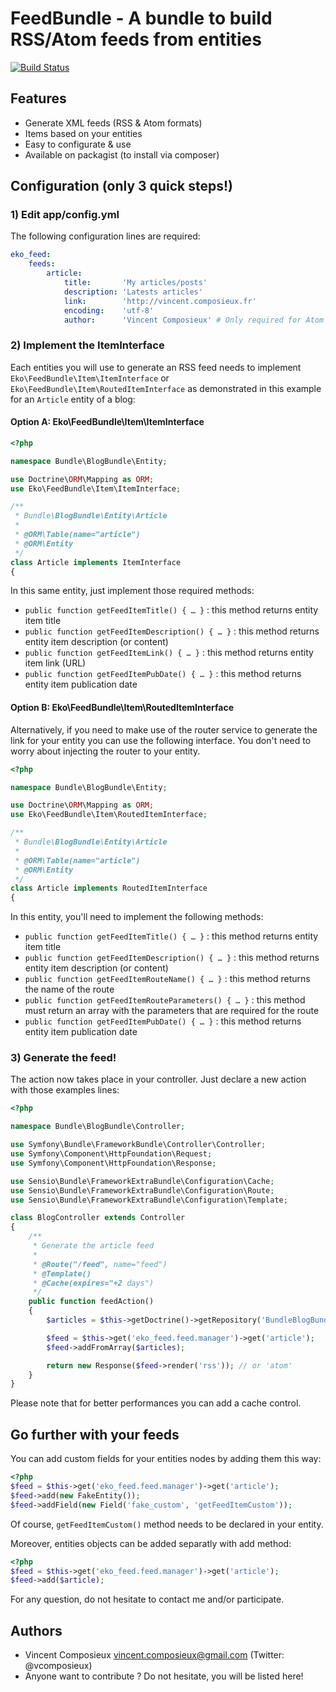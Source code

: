 FeedBundle - A bundle to build RSS/Atom feeds from entities
=========================================================

[![Build Status](https://secure.travis-ci.org/eko/FeedBundle.png?branch=master)](http://travis-ci.org/eko/FeedBundle)

Features
--------

 * Generate XML feeds (RSS & Atom formats)
 * Items based on your entities
 * Easy to configurate & use
 * Available on packagist (to install via composer)

Configuration (only 3 quick steps!)
-----------------------------------

### 1) Edit app/config.yml

The following configuration lines are required:

```yaml
eko_feed:
    feeds:
        article:
            title:       'My articles/posts'
            description: 'Latests articles'
            link:        'http://vincent.composieux.fr'
            encoding:    'utf-8'
            author:      'Vincent Composieux' # Only required for Atom feeds
```

### 2) Implement the ItemInterface

Each entities you will use to generate an RSS feed needs to implement `Eko\FeedBundle\Item\ItemInterface` or `Eko\FeedBundle\Item\RoutedItemInterface` as demonstrated in this example for an `Article` entity of a blog:

#### Option A: Eko\FeedBundle\Item\ItemInterface

```php
<?php

namespace Bundle\BlogBundle\Entity;

use Doctrine\ORM\Mapping as ORM;
use Eko\FeedBundle\Item\ItemInterface;

/**
 * Bundle\BlogBundle\Entity\Article
 *
 * @ORM\Table(name="article")
 * @ORM\Entity
 */
class Article implements ItemInterface
{
```

In this same entity, just implement those required methods:

 * `public function getFeedItemTitle() { … }` : this method returns entity item title
 * `public function getFeedItemDescription() { … }` : this method returns entity item description (or content)
 * `public function getFeedItemLink() { … }` : this method returns entity item link (URL)
 * `public function getFeedItemPubDate() { … }` : this method returns entity item publication date

#### Option B: Eko\FeedBundle\Item\RoutedItemInterface

Alternatively, if you need to make use of the router service to generate the link for your entity you can use the following interface. You don't need to worry about injecting the router to your entity.

```php
<?php

namespace Bundle\BlogBundle\Entity;

use Doctrine\ORM\Mapping as ORM;
use Eko\FeedBundle\Item\RoutedItemInterface;

/**
 * Bundle\BlogBundle\Entity\Article
 *
 * @ORM\Table(name="article")
 * @ORM\Entity
 */
class Article implements RoutedItemInterface
{
```

In this entity, you'll need to implement the following methods:

 * `public function getFeedItemTitle() { … }` : this method returns entity item title
 * `public function getFeedItemDescription() { … }` : this method returns entity item description (or content)
 * `public function getFeedItemRouteName() { … }` : this method returns the name of the route
 * `public function getFeedItemRouteParameters() { … }` : this method must return an array with the parameters that are required for the route
 * `public function getFeedItemPubDate() { … }` : this method returns entity item publication date


### 3) Generate the feed!

The action now takes place in your controller. Just declare a new action with those examples lines:

```php
<?php

namespace Bundle\BlogBundle\Controller;

use Symfony\Bundle\FrameworkBundle\Controller\Controller;
use Symfony\Component\HttpFoundation\Request;
use Symfony\Component\HttpFoundation\Response;

use Sensio\Bundle\FrameworkExtraBundle\Configuration\Cache;
use Sensio\Bundle\FrameworkExtraBundle\Configuration\Route;
use Sensio\Bundle\FrameworkExtraBundle\Configuration\Template;

class BlogController extends Controller
{
    /**
     * Generate the article feed
     *
     * @Route("/feed", name="feed")
     * @Template()
     * @Cache(expires="+2 days")
     */
    public function feedAction()
    {
        $articles = $this->getDoctrine()->getRepository('BundleBlogBundle:Article')->findAll();

        $feed = $this->get('eko_feed.feed.manager')->get('article');
        $feed->addFromArray($articles);

        return new Response($feed->render('rss')); // or 'atom'
    }
}
```

Please note that for better performances you can add a cache control.

Go further with your feeds
--------------------------

You can add custom fields for your entities nodes by adding them this way:

```php
<?php
$feed = $this->get('eko_feed.feed.manager')->get('article');
$feed->add(new FakeEntity());
$feed->addField(new Field('fake_custom', 'getFeedItemCustom'));
```

Of course, `getFeedItemCustom()` method needs to be declared in your entity.

Moreover, entities objects can be added separatly with add method:

```php
<?php
$feed = $this->get('eko_feed.feed.manager')->get('article');
$feed->add($article);
```

For any question, do not hesitate to contact me and/or participate.

Authors
-------

 * Vincent Composieux <vincent.composieux@gmail.com> (Twitter: @vcomposieux)
 * Anyone want to contribute ? Do not hesitate, you will be listed here!
